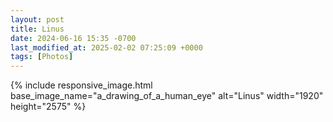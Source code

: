 ```yaml
---
layout: post
title: Linus
date: 2024-06-16 15:35 -0700
last_modified_at: 2025-02-02 07:25:09 +0000
tags: [Photos]
---
```


{% include responsive_image.html base_image_name="a_drawing_of_a_human_eye" alt="Linus" 
    width="1920" height="2575" %}
